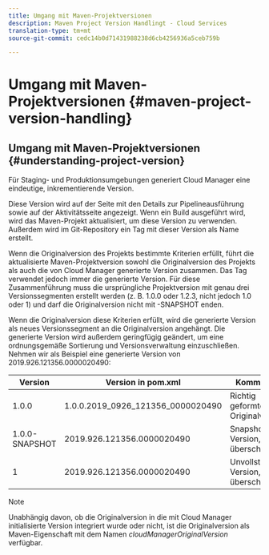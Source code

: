 ```yaml
---
title: Umgang mit Maven-Projektversionen
description: Maven Project Version Handlingt - Cloud Services
translation-type: tm+mt
source-git-commit: cedc14b0d71431988238d6cb4256936a5ceb759b

---
```



# Umgang mit Maven-Projektversionen {#maven-project-version-handling}


## Umgang mit Maven-Projektversionen {#understanding-project-version}

Für Staging- und Produktionsumgebungen generiert Cloud Manager eine eindeutige, inkrementierende Version.

Diese Version wird auf der Seite mit den Details zur Pipelineausführung sowie auf der Aktivitätsseite angezeigt. Wenn ein Build ausgeführt wird, wird das Maven-Projekt aktualisiert, um diese Version zu verwenden. Außerdem wird im Git-Repository ein Tag mit dieser Version als Name erstellt.

Wenn die Originalversion des Projekts bestimmte Kriterien erfüllt, führt die aktualisierte Maven-Projektversion sowohl die Originalversion des Projekts als auch die von Cloud Manager generierte Version zusammen. Das Tag verwendet jedoch immer die generierte Version. Für diese Zusammenführung muss die ursprüngliche Projektversion mit genau drei Versionssegmenten erstellt werden (z. B. 1.0.0 oder 1.2.3, nicht jedoch 1.0 oder 1) und darf die Originalversion nicht mit -SNAPSHOT enden.

Wenn die Originalversion diese Kriterien erfüllt, wird die generierte Version als neues Versionssegment an die Originalversion angehängt. Die generierte Version wird außerdem geringfügig geändert, um eine ordnungsgemäße Sortierung und Versionsverwaltung einzuschließen. Nehmen wir als Beispiel eine generierte Version von 2019.926.121356.0000020490:

| **Version** | **Version in pom.xml** | **Kommentar** |
|---|---|---|
| 1.0.0 | 1.0.0.2019_0926_121356_0000020490 | Richtig geformte Originalversion |
| 1.0.0-SNAPSHOT | 2019.926.121356.0000020490 | Snapshot-Version, überschrieben |
| 1 | 2019.926.121356.0000020490 | Unvollständige Version, überschrieben |

>[!NOTE]
>
>Unabhängig davon, ob die Originalversion in die mit Cloud Manager initialisierte Version integriert wurde oder nicht, ist die Originalversion als Maven-Eigenschaft mit dem Namen *cloudManagerOriginalVersion* verfügbar.

